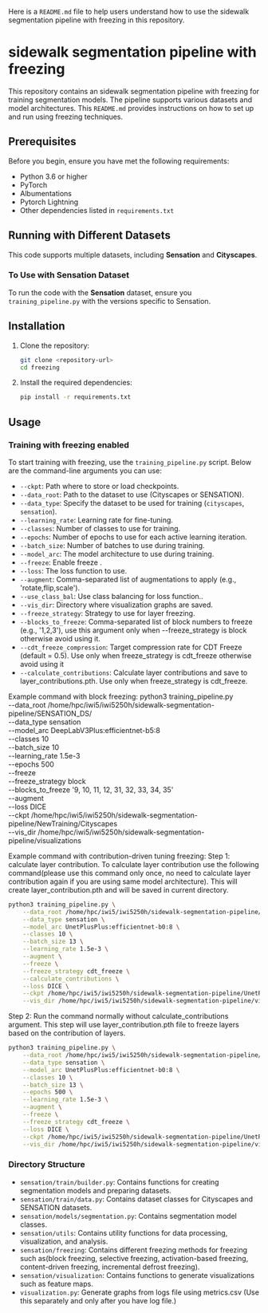 Here is a `README.md` file to help users understand how to use the sidewalk segmentation pipeline with freezing in this repository.

# sidewalk segmentation pipeline with freezing

This repository contains an sidewalk segmentation pipeline with freezing for training segmentation models. The pipeline supports various datasets and model architectures. This `README.md` provides instructions on how to set up and run using freezing techniques.

## Prerequisites

Before you begin, ensure you have met the following requirements:
* Python 3.6 or higher
* PyTorch
* Albumentations
* Pytorch Lightning
* Other dependencies listed in `requirements.txt`

## Running with Different Datasets

This code supports multiple datasets, including **Sensation** and **Cityscapes**. 

### To Use with Sensation Dataset
To run the code with the **Sensation** dataset, ensure you `training_pipeline.py` with the versions specific to Sensation.

## Installation

1. Clone the repository:
    ```sh
    git clone <repository-url>
    cd freezing
    ```

2. Install the required dependencies:
    ```sh
    pip install -r requirements.txt
    ```

## Usage

### Training with freezing enabled

To start training with freezing, use the `training_pipeline.py` script. Below are the command-line arguments you can use:

* `--ckpt`: Path where to store or load checkpoints.
* `--data_root`: Path to the dataset to use (Cityscapes or SENSATION).
* `--data_type`: Specify the dataset to be used for training (`cityscapes`, `sensation`).
* `--learning_rate`: Learning rate for fine-tuning.
* `--classes`: Number of classes to use for training.
* `--epochs`: Number of epochs to use for each active learning iteration.
* `--batch_size`: Number of batches to use during training.
* `--model_arc`: The model architecture to use during training.
* `--freeze`: Enable freeze .
* `--loss`: The loss function to use.
* `--augment`: Comma-separated list of augmentations to apply (e.g., 'rotate,flip,scale').
* `--use_class_bal`: Use class balancing for loss function.. 
* `--vis_dir`: Directory where visualization graphs are saved.
* `--freeze_strategy`: Strategy to use for layer freezing.
* `--blocks_to_freeze`: Comma-separated list of block numbers to freeze (e.g., '1,2,3'), use this argument only when --freeze_strategy is block otherwise avoid using it.
* `--cdt_freeze_compression`: Target compression rate for CDT Freeze (default = 0.5). Use only when freeze_strategy is cdt_freeze otherwise avoid using it
* `--calculate_contributions`: Calculate layer contributions and save to layer_contributions.pth. Use only when freeze_strategy is cdt_freeze.

Example command with block freezing:
python3 training_pipeline.py \
    --data_root /home/hpc/iwi5/iwi5250h/sidewalk-segmentation-pipeline/SENSATION_DS/ \
    --data_type sensation \
    --model_arc DeepLabV3Plus:efficientnet-b5:8 \
    --classes 10 \
    --batch_size 10 \
    --learning_rate 1.5e-3 \
    --epochs 500 \
    --freeze \
    --freeze_strategy block \
    --blocks_to_freeze '9, 10, 11, 12, 31, 32, 33, 34, 35' \
    --augment \
    --loss DICE \
    --ckpt /home/hpc/iwi5/iwi5250h/sidewalk-segmentation-pipeline/NewTraining/Cityscapes \
    --vis_dir /home/hpc/iwi5/iwi5250h/sidewalk-segmentation-pipeline/visualizations

Example command with contribution-driven tuning freezing:
Step 1: calculate layer contribution. To calculate layer contribution use the following command(please use this command only once, no need to calculate layer contribution again if you are using same model architecture). This will create layer_contribution.pth and will be saved in current directory.
```sh
python3 training_pipeline.py \
    --data_root /home/hpc/iwi5/iwi5250h/sidewalk-segmentation-pipeline/SENSATION_DS/ \
    --data_type sensation \
    --model_arc UnetPlusPlus:efficientnet-b0:8 \
    --classes 10 \
    --batch_size 13 \
    --learning_rate 1.5e-3 \
    --augment \
    --freeze \
    --freeze_strategy cdt_freeze \
    --calculate_contributions \
    --loss DICE \
    --ckpt /home/hpc/iwi5/iwi5250h/sidewalk-segmentation-pipeline/UnetPlusPlus/efficientnet-b0/ckpt/cityscapes \
    --vis_dir /home/hpc/iwi5/iwi5250h/sidewalk-segmentation-pipeline/visualizations

```

Step 2: Run the command normally without calculate_contributions argument. This step will use layer_contribution.pth file to freeze layers based on the contribution of layers.
```sh
python3 training_pipeline.py \
    --data_root /home/hpc/iwi5/iwi5250h/sidewalk-segmentation-pipeline/SENSATION_DS/ \
    --data_type sensation \
    --model_arc UnetPlusPlus:efficientnet-b0:8 \
    --classes 10 \
    --batch_size 13 \
    --epochs 500 \
    --learning_rate 1.5e-3 \
    --augment \
    --freeze \
    --freeze_strategy cdt_freeze \
    --loss DICE \
    --ckpt /home/hpc/iwi5/iwi5250h/sidewalk-segmentation-pipeline/UnetPlusPlus/efficientnet-b0/ckpt/cityscapes \
    --vis_dir /home/hpc/iwi5/iwi5250h/sidewalk-segmentation-pipeline/visualizations

```

### Directory Structure

* `sensation/train/builder.py`: Contains functions for creating segmentation models and preparing datasets.
* `sensation/train/data.py`: Contains dataset classes for Cityscapes and SENSATION datasets.
* `sensation/models/segmentation.py`: Contains segmentation model classes.
* `sensation/utils`: Contains utility functions for data processing, visualization, and analysis.
* `sensation/freezing`: Contains different freezing methods for freezing such as(block freezing, selective freezing, activation-based freezing, content-driven freezing, incremental defrost freezing).
* `sensation/visualization`: Contains functions to generate visualizations such as feature maps.
* `visualization.py`: Generate graphs from logs file using metrics.csv (Use this separately and only after you have log file.)
